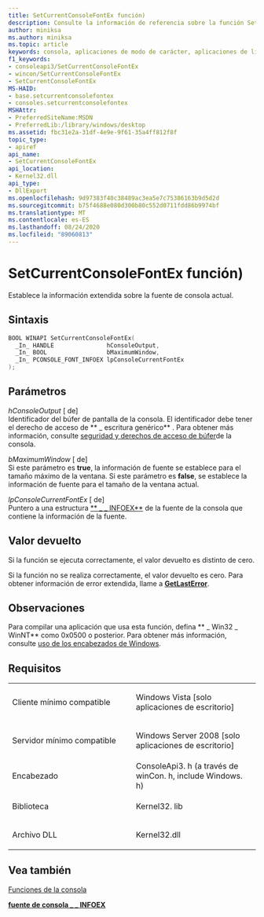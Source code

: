 ```yaml
---
title: SetCurrentConsoleFontEx función)
description: Consulte la información de referencia sobre la función SetCurrentConsoleFontEx, que establece la información extendida sobre la fuente de consola actual.
author: miniksa
ms.author: miniksa
ms.topic: article
keywords: consola, aplicaciones de modo de carácter, aplicaciones de línea de comandos, aplicaciones de terminal, API de consola
f1_keywords:
- consoleapi3/SetCurrentConsoleFontEx
- wincon/SetCurrentConsoleFontEx
- SetCurrentConsoleFontEx
MS-HAID:
- base.setcurrentconsolefontex
- consoles.setcurrentconsolefontex
MSHAttr:
- PreferredSiteName:MSDN
- PreferredLib:/library/windows/desktop
ms.assetid: fbc31e2a-31df-4e9e-9f61-35a4ff812f8f
topic_type:
- apiref
api_name:
- SetCurrentConsoleFontEx
api_location:
- Kernel32.dll
api_type:
- DllExport
ms.openlocfilehash: 9d97383f40c38489ac3ea5e7c75386163b9d5d2d
ms.sourcegitcommit: b75f4688e080d300b80c552d0711fdd86b9974bf
ms.translationtype: MT
ms.contentlocale: es-ES
ms.lasthandoff: 08/24/2020
ms.locfileid: "89060813"
---
```

# <a name="setcurrentconsolefontex-function"></a>SetCurrentConsoleFontEx función)


Establece la información extendida sobre la fuente de consola actual.

<a name="syntax"></a>Sintaxis
------

```C
BOOL WINAPI SetCurrentConsoleFontEx(
  _In_ HANDLE               hConsoleOutput,
  _In_ BOOL                 bMaximumWindow,
  _In_ PCONSOLE_FONT_INFOEX lpConsoleCurrentFontEx
);
```

<a name="parameters"></a>Parámetros
----------

*hConsoleOutput* \[ de\]  
Identificador del búfer de pantalla de la consola. El identificador debe tener el derecho de acceso de ** \_ escritura genérico** . Para obtener más información, consulte [seguridad y derechos de acceso de búfer](console-buffer-security-and-access-rights.md)de la consola.

*bMaximumWindow* \[ de\]  
Si este parámetro es **true**, la información de fuente se establece para el tamaño máximo de la ventana. Si este parámetro es **false**, se establece la información de fuente para el tamaño de la ventana actual.

*lpConsoleCurrentFontEx* \[ de\]  
Puntero a una estructura [** \_ \_ INFOEX**](console-font-infoex.md) de la fuente de la consola que contiene la información de la fuente.

<a name="return-value"></a>Valor devuelto
------------

Si la función se ejecuta correctamente, el valor devuelto es distinto de cero.

Si la función no se realiza correctamente, el valor devuelto es cero. Para obtener información de error extendida, llame a [**GetLastError**](https://msdn.microsoft.com/library/windows/desktop/ms679360).

<a name="remarks"></a>Observaciones
-------

Para compilar una aplicación que usa esta función, defina ** \_ Win32 \_ WinNT** como 0x0500 o posterior. Para obtener más información, consulte [uso de los encabezados de Windows](https://msdn.microsoft.com/library/windows/desktop/aa383745).

<a name="requirements"></a>Requisitos
------------

<table>
<colgroup>
<col width="50%" />
<col width="50%" />
</colgroup>
<tbody>
<tr class="odd">
<td><p>Cliente mínimo compatible</p></td>
<td><p>Windows Vista [solo aplicaciones de escritorio]</p></td>
</tr>
<tr class="even">
<td><p>Servidor mínimo compatible</p></td>
<td><p>Windows Server 2008 [solo aplicaciones de escritorio]</p></td>
</tr>
<tr class="odd">
<td><p>Encabezado</p></td>
<td>ConsoleApi3. h (a través de winCon. h, include Windows. h)</td>
</tr>
<tr class="even">
<td><p>Biblioteca</p></td>
<td>Kernel32. lib</td>
</tr>
<tr class="odd">
<td><p>Archivo DLL</p></td>
<td>Kernel32.dll</td>
</tr>
<tr class="even">
</tr>
<tr class="odd">
</tr>
<tr class="even">
</tr>
</tbody>
</table>

## <a name="span-idsee_alsospansee-also"></a><span id="see_also"></span>Vea también


[Funciones de la consola](console-functions.md)

[**fuente de consola \_ \_ INFOEX**](console-font-infoex.md)

 

 




